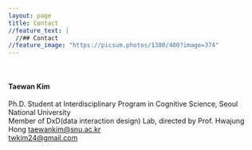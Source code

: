 ```yaml
---
layout: page
title: Contact
//feature_text: |
  //## Contact
//feature_image: "https://picsum.photos/1300/400?image=374"
---
```

<br>

#### Taewan Kim
Ph.D. Student at Interdisciplinary Program in Cognitive Science, Seoul National University <br>
Member of DxD(data interaction design) Lab, directed by Prof. Hwajung Hong
<a href="mailto:taewankim@snu.ac.kr?Subject=" target="_top">taewankim@snu.ac.kr</a>
<br>
<a href="mailto:twkim24@gmail.aocm?Subject=" target="_top">twkim24@gmail.com</a>


